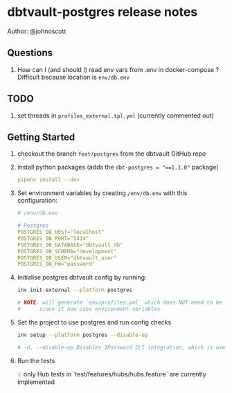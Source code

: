 # dbtvault-postgres release notes

Author: @johnoscott

## Questions
1. How can I (and should I) read env vars from .env in docker-compose ?
   Difficult because location is `env/db.env`

## TODO
1. set threads in `profiles_external.tpl.yml` (currently commented out)

## Getting Started
1. checkout the branch `feat/postgres` from the dbtvault GitHub repo
2. install python packages (adds the `dbt-postgres = "==1.1.0"` package)
    
    ```yaml
    pipenv install --dev
    ```
    
3. Set environment variables by creating `/env/db.env` with this configuration:
    
    ```yaml
    # /env/db.env
    
    # Postgres
    POSTGRES_DB_HOST="localhost"
    POSTGRES_DB_PORT="5434"
    POSTGRES_DB_DATABASE="dbtvault_db"
    POSTGRES_DB_SCHEMA="development"
    POSTGRES_DB_USER="dbtvault_user"
    POSTGRES_DB_PW="password"
    ```
    
4. Initialise postgres dbtvault config by running:
    
    ```bash
    inv init-external --platform postgres
    
    # NOTE: will generate `env/profiles.yml` which does NOT need to be configured
    #      since it now uses environment variables
    ```
    
5. Set the project to use postgres and run config checks
    
    ```bash
    inv setup --platform postgres --disable-op
    
    # -d, --disable-op Disables 1Password CLI integration, which is used by Datavault Developers internally for secrets management.
    
    ```
    
6. Run the tests
    
    <aside>
    💡 only Hub tests in `test/features/hubs/hubs.feature` are currently implemented
    
    </aside>